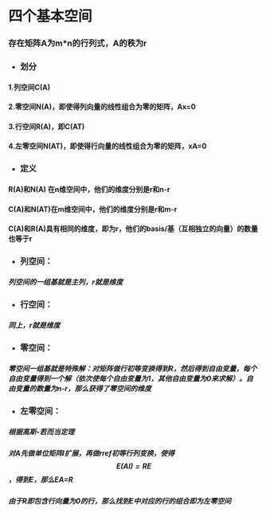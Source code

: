 # 四个基本空间

### 存在矩阵A为m\*n的行列式，A的秩为r

* ### 划分

#### 1.列空间C\(A\)

#### 2.零空间N\(A\)，即使得列向量的线性组合为零的矩阵，Ax=0

#### 3.行空间R\(A\)，即C\(AT\)

#### 4.左零空间N\(AT\)，即使得行向量的线性组合为零的矩阵，xA=0

* ### 定义

#### R\(A\)和N\(A\) 在n维空间中，他们的维度分别是r和n-r

#### C\(A\)和N\(AT\)在m维空间中，他们的维度分别是r和m-r

#### C\(A\)和R\(A\)具有相同的维度，即为r，他们的basis/基（互相独立的向量）的数量也等于r

* ### 列空间：

##### 列空间的一组基就是主列，r就是维度

* ### 行空间：

##### 同上，r就是维度

* ### 零空间：

##### 零空间一组基就是特殊解：对矩阵做行初等变换得到R，然后得到自由变量，每个自由变量得到一个解（依次使每个自由变量为1，其他自由变量为0来求解）。自由变量的数量为n-r，那么获得了零空间的维度

* ### 左零空间：

##### 根据高斯-若而当定理

##### 对A先做单位矩阵I扩展，再做rref初等行列变换，使得$$E(AI)=RE$$，得到E，那么EA=R

##### 由于R即包含行向量为0的行，那么找到E中对应的行的组合即为左零空间

##### 



